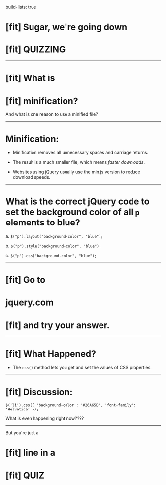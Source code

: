 build-lists: true

# [fit] Sugar, we're going down
# [fit] QUIZZING

---

# [fit] What is
# [fit] minification?

And what is one reason to use a minified file?

---
# Minification:

* Minification removes all unnecessary spaces and carriage returns.

* The result is a much smaller file, which means *faster downloads*.

* Websites using jQuery usually use the min.js version to reduce download speeds.

---
# What is the correct jQuery code to set the background color of all `p` elements to blue?

a. `$("p").layout("background-color", "blue");`

b. `$("p").style("background-color", "blue");`

c. `$("p").css("background-color", "blue");`

---

# [fit] Go to
# jquery.com
# [fit] and try your answer.

---

# [fit] What Happened?

* The `css()` method lets you get and set the values of CSS properties.

---

# [fit] Discussion:

`$('li').css({
  'background-color': '#26A65B',
  'font-family': 'Helvetica'
  });`

What is even happening right now????

---
But you're just a
# [fit] line in a
# [fit] QUIZ
